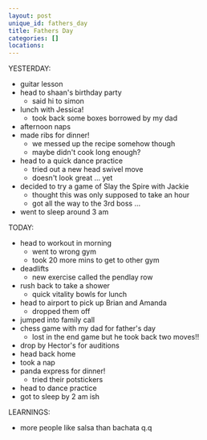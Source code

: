 ```yaml
---
layout: post
unique_id: fathers_day
title: Fathers Day
categories: []
locations: 
---
```


YESTERDAY:
* guitar lesson
* head to shaan's birthday party
  * said hi to simon
* lunch with Jessica!
  * took back some boxes borrowed by my dad
* afternoon naps
* made ribs for dinner!
  * we messed up the recipe somehow though
  * maybe didn't cook long enough?
* head to a quick dance practice
  * tried out a new head swivel move
  * doesn't look great ... yet
* decided to try a game of Slay the Spire with Jackie
  * thought this was only supposed to take an hour
  * got all the way to the 3rd boss ...
* went to sleep around 3 am

TODAY:
* head to workout in morning
  * went to wrong gym
  * took 20 more mins to get to other gym
* deadlifts
  * new exercise called the pendlay row
* rush back to take a shower
  * quick vitality bowls for lunch
* head to airport to pick up Brian and Amanda
  * dropped them off
* jumped into family call
* chess game with my dad for father's day
  * lost in the end game but he took back two moves!!
* drop by Hector's for auditions
* head back home
* took a nap
* panda express for dinner!
  * tried their potstickers
* head to dance practice
* got to sleep by 2 am ish

LEARNINGS:
* more people like salsa than bachata q.q
